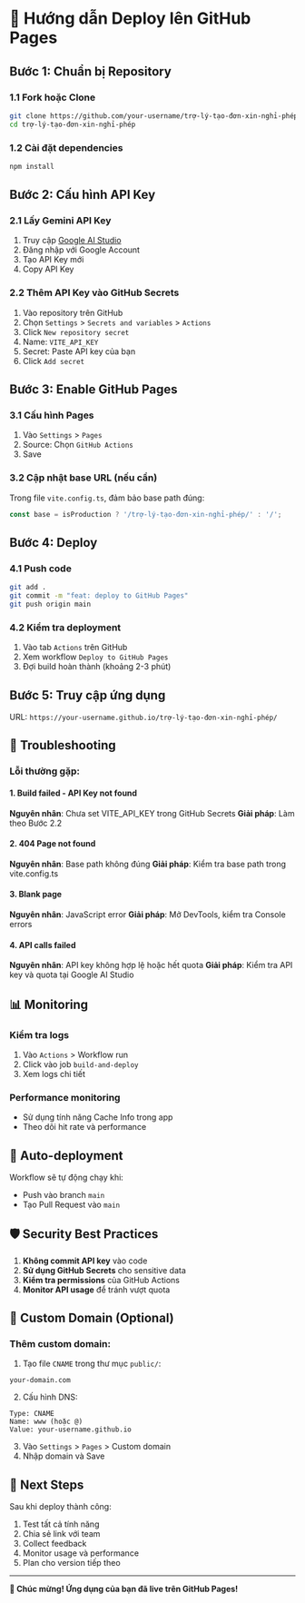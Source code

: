 # 🚀 Hướng dẫn Deploy lên GitHub Pages

## Bước 1: Chuẩn bị Repository

### 1.1 Fork hoặc Clone
```bash
git clone https://github.com/your-username/trợ-lý-tạo-đơn-xin-nghỉ-phép.git
cd trợ-lý-tạo-đơn-xin-nghỉ-phép
```

### 1.2 Cài đặt dependencies
```bash
npm install
```

## Bước 2: Cấu hình API Key

### 2.1 Lấy Gemini API Key
1. Truy cập [Google AI Studio](https://makersuite.google.com/app/apikey)
2. Đăng nhập với Google Account
3. Tạo API Key mới
4. Copy API Key

### 2.2 Thêm API Key vào GitHub Secrets
1. Vào repository trên GitHub
2. Chọn `Settings` > `Secrets and variables` > `Actions`
3. Click `New repository secret`
4. Name: `VITE_API_KEY`
5. Secret: Paste API key của bạn
6. Click `Add secret`

## Bước 3: Enable GitHub Pages

### 3.1 Cấu hình Pages
1. Vào `Settings` > `Pages`
2. Source: Chọn `GitHub Actions`
3. Save

### 3.2 Cập nhật base URL (nếu cần)
Trong file `vite.config.ts`, đảm bảo base path đúng:
```typescript
const base = isProduction ? '/trợ-lý-tạo-đơn-xin-nghỉ-phép/' : '/';
```

## Bước 4: Deploy

### 4.1 Push code
```bash
git add .
git commit -m "feat: deploy to GitHub Pages"
git push origin main
```

### 4.2 Kiểm tra deployment
1. Vào tab `Actions` trên GitHub
2. Xem workflow `Deploy to GitHub Pages`
3. Đợi build hoàn thành (khoảng 2-3 phút)

## Bước 5: Truy cập ứng dụng

URL: `https://your-username.github.io/trợ-lý-tạo-đơn-xin-nghỉ-phép/`

## 🔧 Troubleshooting

### Lỗi thường gặp:

#### 1. Build failed - API Key not found
**Nguyên nhân**: Chưa set VITE_API_KEY trong GitHub Secrets
**Giải pháp**: Làm theo Bước 2.2

#### 2. 404 Page not found
**Nguyên nhân**: Base path không đúng
**Giải pháp**: Kiểm tra base path trong vite.config.ts

#### 3. Blank page
**Nguyên nhân**: JavaScript error
**Giải pháp**: Mở DevTools, kiểm tra Console errors

#### 4. API calls failed
**Nguyên nhân**: API key không hợp lệ hoặc hết quota
**Giải pháp**: Kiểm tra API key và quota tại Google AI Studio

## 📊 Monitoring

### Kiểm tra logs
1. Vào `Actions` > Workflow run
2. Click vào job `build-and-deploy`
3. Xem logs chi tiết

### Performance monitoring
- Sử dụng tính năng Cache Info trong app
- Theo dõi hit rate và performance

## 🔄 Auto-deployment

Workflow sẽ tự động chạy khi:
- Push vào branch `main`
- Tạo Pull Request vào `main`

## 🛡️ Security Best Practices

1. **Không commit API key** vào code
2. **Sử dụng GitHub Secrets** cho sensitive data
3. **Kiểm tra permissions** của GitHub Actions
4. **Monitor API usage** để tránh vượt quota

## 📱 Custom Domain (Optional)

### Thêm custom domain:
1. Tạo file `CNAME` trong thư mục `public/`:
```
your-domain.com
```

2. Cấu hình DNS:
```
Type: CNAME
Name: www (hoặc @)
Value: your-username.github.io
```

3. Vào `Settings` > `Pages` > Custom domain
4. Nhập domain và Save

## 🎯 Next Steps

Sau khi deploy thành công:
1. Test tất cả tính năng
2. Chia sẻ link với team
3. Collect feedback
4. Monitor usage và performance
5. Plan cho version tiếp theo

---

**🎉 Chúc mừng! Ứng dụng của bạn đã live trên GitHub Pages!**
